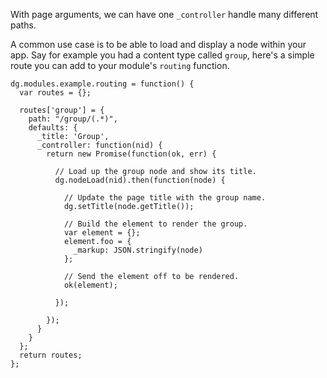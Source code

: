 With page arguments, we can have one `_controller` handle many different paths.

A common use case is to be able to load and display a node within your app. Say for example you had a content type called `group`, here's a simple route you can add to your module's `routing` function.
```
dg.modules.example.routing = function() {
  var routes = {};

  routes['group'] = {
    path: "/group/(.*)",
    defaults: {
      _title: 'Group',
      _controller: function(nid) {
        return new Promise(function(ok, err) {

          // Load up the group node and show its title.
          dg.nodeLoad(nid).then(function(node) {

            // Update the page title with the group name.
            dg.setTitle(node.getTitle());

            // Build the element to render the group.
            var element = {};
            element.foo = {
              _markup: JSON.stringify(node)
            };

            // Send the element off to be rendered.
            ok(element);

          });

        });
      }
    }
  };  
  return routes;
};
```

